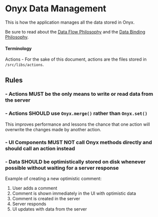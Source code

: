 # Onyx Data Management
This is how the application manages all the data stored in Onyx.

Be sure to read about the [Data Flow Philosophy](/contributingGuides/philosophies/DATA-FLOW.md) and the [Data Binding Philosophy](/contributingGuides/philosophies/DATA-BINDING.md).

#### Terminology
Actions - For the sake of this document, actions are the files stored in `/src/libs/actions`.

## Rules
### - Actions MUST be the only means to write or read data from the server
### - Actions SHOULD use `Onyx.merge()` rather than `Onyx.set()`
This improves performance and lessons the chance that one action will overwrite the changes made by another action.

### - UI Components MUST NOT call Onyx methods directly and should call an action instead
### - Data SHOULD be optimistically stored on disk whenever possible without waiting for a server response
Example of creating a new optimistic comment:
1. User adds a comment
2. Comment is shown immediately in the UI with optimistic data
3. Comment is created in the server
4. Server responds
5. UI updates with data from the server
